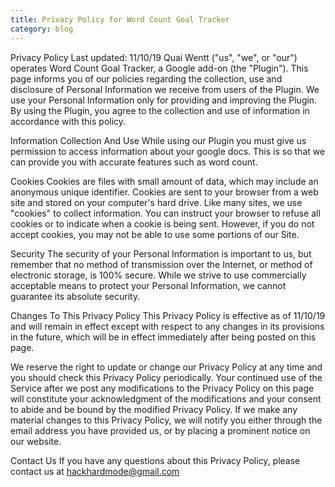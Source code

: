 ```yaml
---
title: Privacy Policy for Word Count Goal Tracker
category: blog
---
```


Privacy Policy
Last updated: 11/10/19
Quai Wentt ("us", "we", or "our") operates Word Count Goal Tracker, a Google add-on (the
"Plugin"). This page informs you of our policies regarding the collection, use and disclosure of
Personal Information we receive from users of the Plugin.
We use your Personal Information only for providing and improving the Plugin. By using the Plugin, you
agree to the collection and use of information in accordance with this policy.

Information Collection And Use
While using our Plugin you must give us permission to access information about your google docs. This is so that we can provide you with accurate features such as word count.

Cookies
Cookies are files with small amount of data, which may include an anonymous unique identifier.
Cookies are sent to your browser from a web site and stored on your computer's hard drive.
Like many sites, we use "cookies" to collect information. You can instruct your browser to refuse all
cookies or to indicate when a cookie is being sent. However, if you do not accept cookies, you may
not be able to use some portions of our Site.

Security
The security of your Personal Information is important to us, but remember that no method of
transmission over the Internet, or method of electronic storage, is 100% secure. While we strive to
use commercially acceptable means to protect your Personal Information, we cannot guarantee its
absolute security.

Changes To This Privacy Policy
This Privacy Policy is effective as of 11/10/19 and will remain in effect except with respect to any
changes in its provisions in the future, which will be in effect immediately after being posted on this
page.

We reserve the right to update or change our Privacy Policy at any time and you should check this
Privacy Policy periodically. Your continued use of the Service after we post any modifications to the
Privacy Policy on this page will constitute your acknowledgment of the modifications and your
consent to abide and be bound by the modified Privacy Policy.
If we make any material changes to this Privacy Policy, we will notify you either through the email
address you have provided us, or by placing a prominent notice on our website.

Contact Us
If you have any questions about this Privacy Policy, please contact us at hackhardmode@gmail.com